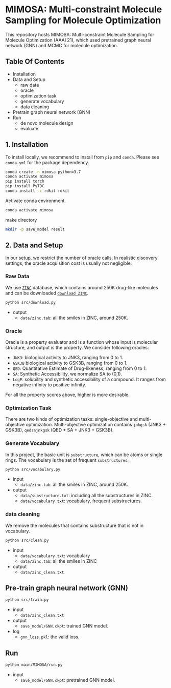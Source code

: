 # MIMOSA: Multi-constraint Molecule Sampling for Molecule Optimization

This repository hosts MIMOSA: Multi-constraint Molecule Sampling for Molecule Optimization (AAAI 21), which used pretrained graph neural network (GNN) and MCMC for molecule optimization. 

## Table Of Contents

- Installation 
- Data and Setup
  - raw data 
  - oracle
  - optimization task 
  - generate vocabulary 
  - data cleaning  
- Pretrain graph neural network (GNN)
- Run
  - de novo molecule design 
  - evaluate  



## 1. Installation 

To install locally, we recommend to install from `pip` and `conda`. Please see `conda.yml` for the package dependency. 
```bash
conda create -n mimosa python=3.7 
conda activate mimosa
pip install torch 
pip install PyTDC 
conda install -c rdkit rdkit 
```

Activate conda environment. 
```bash
conda activate mimosa
```

make directory
```bash
mkdir -p save_model result 
```


## 2. Data and Setup
In our setup, we restrict the number of oracle calls. In realistic discovery settings, the oracle acquisition cost is usually not negligible. 

### Raw Data 
We use [`ZINC`](https://tdcommons.ai/generation_tasks/molgen/) database, which contains around 250K drug-like molecules and can be downloaded [`download ZINC`](https://tdcommons.ai/generation_tasks/molgen/). 
```bash
python src/download.py
```
- output
  - `data/zinc.tab`: all the smiles in ZINC, around 250K. 

### Oracle
Oracle is a property evaluator and is a function whose input is molecular structure, and output is the property. 
We consider following oracles: 
* `JNK3`: biological activity to JNK3, ranging from 0 to 1.
* `GSK3B` biological activity to GSK3B, ranging from 0 to 1. 
* `QED`: Quantitative Estimate of Drug-likeness, ranging from 0 to 1. 
* `SA`: Synthetic Accessibility, we normalize SA to (0,1). 
* `LogP`: solubility and synthetic accessibility of a compound. It ranges from negative infinity to positive infinity. 

For all the property scores above, higher is more desirable. 

### Optimization Task 
There are two kinds of optimization tasks: single-objective and multi-objective optimization. 
Multi-objective optimization contains `jnkgsk` (JNK3 + GSK3B), `qedsajnkgsk` (QED + SA + JNK3 + GSK3B). 


### Generate Vocabulary 
In this project, the basic unit is `substructure`, which can be atoms or single rings. 
The vocabulary is the set of frequent `substructures`. 
```bash 
python src/vocabulary.py
```
- input
  - `data/zinc.tab`: all the smiles in ZINC, around 250K. 
- output
  - `data/substructure.txt`: including all the substructures in ZINC. 
  - `data/vocabulary.txt`: vocabulary, frequent substructures. 

### data cleaning  
We remove the molecules that contains substructure that is not in vocabulary. 

```bash 
python src/clean.py 
```

- input 
  - `data/vocabulary.txt`: vocabulary 
  - `data/zinc.tab`: all the smiles in ZINC
- output
  - `data/zinc_clean.txt`






## Pre-train graph neural network (GNN)
```bash 
python src/train.py 
```
- input 
  - `data/zinc_clean.txt`
- output 
  - `save_model/GNN.ckpt`: trained GNN model. 
- log
  - `gnn_loss.pkl`: the valid loss. 


## Run 

```bash
python main/MIMOSA/run.py
```
- input 
  - `save_model/GNN.ckpt`: pretrained GNN model. 







